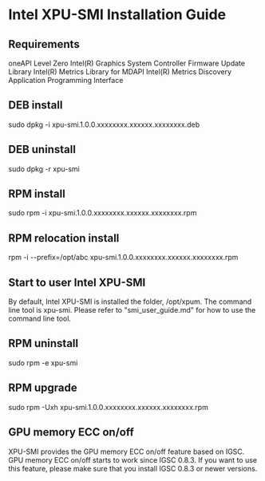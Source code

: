 
# Intel XPU-SMI Installation Guide

## Requirements
oneAPI Level Zero
Intel(R) Graphics System Controller Firmware Update Library
Intel(R) Metrics Library for MDAPI
Intel(R) Metrics Discovery Application Programming Interface

## DEB install
sudo dpkg -i xpu-smi.1.0.0.xxxxxxxx.xxxxxx.xxxxxxxx.deb

## DEB uninstall
sudo dpkg -r xpu-smi

## RPM install
sudo rpm -i xpu-smi.1.0.0.xxxxxxxx.xxxxxx.xxxxxxxx.rpm

## RPM relocation install
rpm -i --prefix=/opt/abc xpu-smi.1.0.0.xxxxxxxx.xxxxxx.xxxxxxxx.rpm

## Start to user Intel XPU-SMI
By default, Intel XPU-SMI is installed the folder, /opt/xpum. The command line tool is xpu-smi. Please refer to "smi_user_guide.md" for how to use the command line tool. 

## RPM uninstall
sudo rpm -e xpu-smi

## RPM upgrade
sudo rpm -Uxh xpu-smi.1.0.0.xxxxxxxx.xxxxxx.xxxxxxxx.rpm

## GPU memory ECC on/off
XPU-SMI provides the GPU memory ECC on/off feature based on IGSC. GPU memory ECC on/off starts to work since IGSC 0.8.3. If you want to use this feature, please make sure that you install IGSC 0.8.3 or newer versions. 